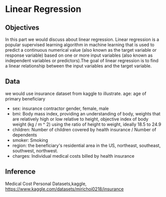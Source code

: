 # Linear Regression 

## Objectives

In this part we would discuss about linear regression. Linear regression is a popular supervised learning algorithm in machine learning that is used to predict a continuous numerical value (also known as the target variable or response variable) based on one or more input variables (also known as independent variables or predictors).The goal of linear regression is to find a linear relationship between the input variables and the target variable. 

## Data
we would use insurance dataset from kaggle to illustrate. 
age: age of primary beneficiary

* sex: insurance contractor gender, female, male  
* bmi: Body mass index, providing an understanding of body, weights that are relatively high or low relative to height,
objective index of body weight (kg / m ^ 2) using the ratio of height to weight, ideally 18.5 to 24.9   
* children: Number of children covered by health insurance / Number of dependents  
* smoker: Smoking  
* region: the beneficiary's residential area in the US, northeast, southeast, southwest, northwest. 
* charges: Individual medical costs billed by health insurance  


## Inference 
Medical Cost Personal Datasets,kaggle, https://www.kaggle.com/datasets/mirichoi0218/insurance